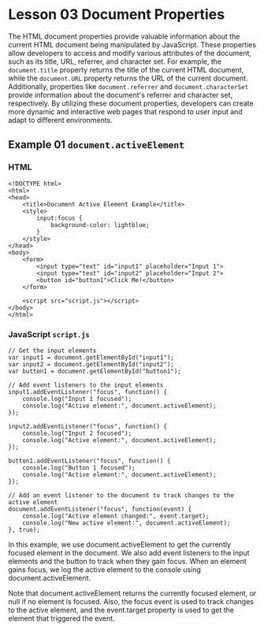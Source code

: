# Lesson 03 Document Properties
The HTML document properties provide valuable information about the current HTML document being manipulated by JavaScript. These properties allow developers to access and modify various attributes of the document, such as its title, URL, referrer, and character set. For example, 
the ```document.title``` property returns the title of the current HTML document, while the ```document.URL``` property returns the URL of the current document. Additionally, properties like ```document.referrer``` and
```document.characterSet``` provide information about the document's referrer and character set, respectively. By utilizing these document properties, developers can create more dynamic and interactive web pages that respond to user input and adapt to different environments.

## Example 01 ```document.activeElement```

### HTML
```
<!DOCTYPE html>
<html>
<head>
	<title>Document Active Element Example</title>
	<style>
		input:focus {
			background-color: lightblue;
		}
	</style>
</head>
<body>
	<form>
		<input type="text" id="input1" placeholder="Input 1">
		<input type="text" id="input2" placeholder="Input 2">
		<button id="button1">Click Me!</button>
	</form>

	<script src="script.js"></script>
</body>
</html>
```

### JavaScript ```script.js```
```
// Get the input elements
var input1 = document.getElementById("input1");
var input2 = document.getElementById("input2");
var button1 = document.getElementById("button1");

// Add event listeners to the input elements
input1.addEventListener("focus", function() {
	console.log("Input 1 focused");
	console.log("Active element:", document.activeElement);
});

input2.addEventListener("focus", function() {
	console.log("Input 2 focused");
	console.log("Active element:", document.activeElement);
});

button1.addEventListener("focus", function() {
	console.log("Button 1 focused");
	console.log("Active element:", document.activeElement);
});

// Add an event listener to the document to track changes to the active element
document.addEventListener("focus", function(event) {
	console.log("Active element changed:", event.target);
	console.log("New active element:", document.activeElement);
}, true);
```

In this example, we use document.activeElement to get the currently focused element in the document. We also add event listeners to the input elements and the button to track when they gain focus. When an element gains focus, we log the active element to the console using document.activeElement.

Note that document.activeElement returns the currently focused element, or null if no element is focused. Also, the focus event is used to track changes to the active element, and the event.target property is used to get the element that triggered the event.



